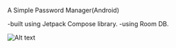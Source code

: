 A Simple Password Manager(Android)

-built using Jetpack Compose library.
-using Room DB.

![Alt text](Password-Manager/screenshots/manager-1.jpg?raw=true "MainScreen")
